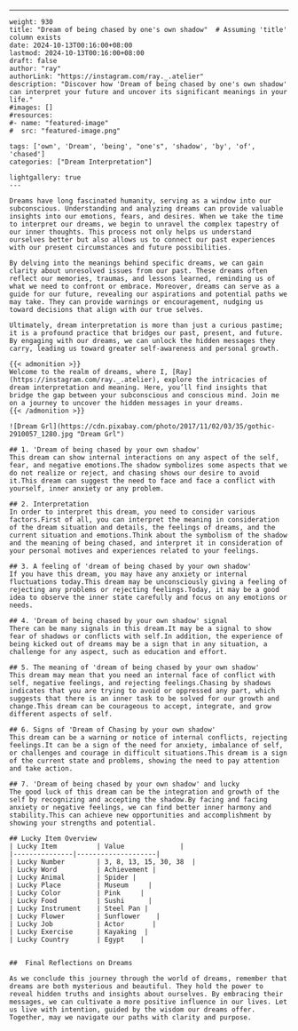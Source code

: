 ---
    weight: 930
    title: "Dream of being chased by one's own shadow"  # Assuming 'title' column exists
    date: 2024-10-13T00:16:00+08:00
    lastmod: 2024-10-13T00:16:00+08:00
    draft: false
    author: "ray"
    authorLink: "https://instagram.com/ray._.atelier"
    description: "Discover how 'Dream of being chased by one's own shadow' can interpret your future and uncover its significant meanings in your life."
    #images: []
    #resources:
    #- name: "featured-image"
    #  src: "featured-image.png"
    
    tags: ['own', 'Dream', 'being', "one's", 'shadow', 'by', 'of', 'chased']
    categories: ["Dream Interpretation"]
    
    lightgallery: true
    ---
    
    Dreams have long fascinated humanity, serving as a window into our subconscious. Understanding and analyzing dreams can provide valuable insights into our emotions, fears, and desires. When we take the time to interpret our dreams, we begin to unravel the complex tapestry of our inner thoughts. This process not only helps us understand ourselves better but also allows us to connect our past experiences with our present circumstances and future possibilities.
    
    By delving into the meanings behind specific dreams, we can gain clarity about unresolved issues from our past. These dreams often reflect our memories, traumas, and lessons learned, reminding us of what we need to confront or embrace. Moreover, dreams can serve as a guide for our future, revealing our aspirations and potential paths we may take. They can provide warnings or encouragement, nudging us toward decisions that align with our true selves.
    
    Ultimately, dream interpretation is more than just a curious pastime; it is a profound practice that bridges our past, present, and future. By engaging with our dreams, we can unlock the hidden messages they carry, leading us toward greater self-awareness and personal growth.
    
    {{< admonition >}}
    Welcome to the realm of dreams, where I, [Ray](https://instagram.com/ray._.atelier), explore the intricacies of dream interpretation and meaning. Here, you’ll find insights that bridge the gap between your subconscious and conscious mind. Join me on a journey to uncover the hidden messages in your dreams.
    {{< /admonition >}}
    
    ![Dream Grl](https://cdn.pixabay.com/photo/2017/11/02/03/35/gothic-2910057_1280.jpg "Dream Grl")
    
    ## 1. 'Dream of being chased by your own shadow'
    This dream can show internal interactions on any aspect of the self, fear, and negative emotions.The shadow symbolizes some aspects that we do not realize or reject, and chasing shows our desire to avoid it.This dream can suggest the need to face and face a conflict with yourself, inner anxiety or any problem.
    
    ## 2. Interpretation
    In order to interpret this dream, you need to consider various factors.First of all, you can interpret the meaning in consideration of the dream situation and details, the feelings of dreams, and the current situation and emotions.Think about the symbolism of the shadow and the meaning of being chased, and interpret it in consideration of your personal motives and experiences related to your feelings.
    
    ## 3. A feeling of 'dream of being chased by your own shadow'
    If you have this dream, you may have any anxiety or internal fluctuations today.This dream may be unconsciously giving a feeling of rejecting any problems or rejecting feelings.Today, it may be a good idea to observe the inner state carefully and focus on any emotions or needs.
    
    ## 4. 'Dream of being chased by your own shadow' signal
    There can be many signals in this dream.It may be a signal to show fear of shadows or conflicts with self.In addition, the experience of being kicked out of dreams may be a sign that in any situation, a challenge for any aspect, such as education and effort.
    
    ## 5. The meaning of 'dream of being chased by your own shadow'
    This dream may mean that you need an internal face of conflict with self, negative feelings, and rejecting feelings.Chasing by shadows indicates that you are trying to avoid or oppressed any part, which suggests that there is an inner task to be solved for our growth and change.This dream can be courageous to accept, integrate, and grow different aspects of self.
    
    ## 6. Signs of 'Dream of Chasing by your own shadow'
    This dream can be a warning or notice of internal conflicts, rejecting feelings.It can be a sign of the need for anxiety, imbalance of self, or challenges and courage in difficult situations.This dream is a sign of the current state and problems, showing the need to pay attention and take action.
    
    ## 7. 'Dream of being chased by your own shadow' and lucky
    The good luck of this dream can be the integration and growth of the self by recognizing and accepting the shadow.By facing and facing anxiety or negative feelings, we can find better inner harmony and stability.This can achieve new opportunities and accomplishment by showing your strengths and potential.
    
    ## Lucky Item Overview
    | Lucky Item          | Value              |
    |---------------|--------------------|
    | Lucky Number        | 3, 8, 13, 15, 30, 38  |
    | Lucky Word          | Achievement |
    | Lucky Animal        | Spider |
    | Lucky Place         | Museum     |
    | Lucky Color         | Pink     |
    | Lucky Food          | Sushi      |
    | Lucky Instrument    | Steel Pan |
    | Lucky Flower        | Sunflower    |
    | Lucky Job           | Actor       |
    | Lucky Exercise      | Kayaking  |
    | Lucky Country       | Egypt    |
    
    
    ##  Final Reflections on Dreams
    
    As we conclude this journey through the world of dreams, remember that dreams are both mysterious and beautiful. They hold the power to reveal hidden truths and insights about ourselves. By embracing their messages, we can cultivate a more positive influence in our lives. Let us live with intention, guided by the wisdom our dreams offer. Together, may we navigate our paths with clarity and purpose.
    